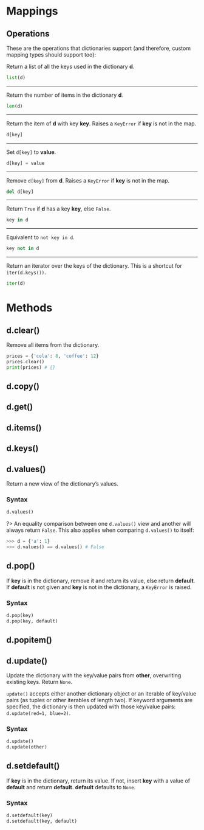 # Mappings

## Operations
These are the operations that dictionaries support (and therefore, custom mapping types should support too):

Return a list of all the keys used in the dictionary **d**.
```python
list(d)
```
---
Return the number of items in the dictionary **d**.
```python
len(d)
```
---
Return the item of **d** with key **key**. Raises a `KeyError` if **key** is not in the map.
```python
d[key]
```
---
Set `d[key]` to **value**.
```python
d[key] = value
```
---
Remove `d[key]` from **d**. Raises a `KeyError` if **key** is not in the map.
```python
del d[key]
```
---
Return `True` if **d** has a key **key**, else `False`.
```python
key in d
```
---
Equivalent to `not key in d`.
```python
key not in d
```
---
Return an iterator over the keys of the dictionary. This is a shortcut for `iter(d.keys())`.
```python
iter(d)
```

# Methods
## d.clear()
Remove all items from the dictionary.
```python
prices = {'cola': 8, 'coffee': 12}
prices.clear()
print(prices) # {}
```

## d.copy()

## d.get()

## d.items()

## d.keys()

## d.values()
Return a new view of the dictionary’s values.
### Syntax
```python
d.values()
```
?> An equality comparison between one `d.values()` view and another will always return `False`. This also applies when comparing `d.values()` to itself:
```python
>>> d = {'a': 1}
>>> d.values() == d.values() # False
```

## d.pop()
If **key** is in the dictionary, remove it and return its value, else return **default**. If **default** is not given and **key** is not in the dictionary, a `KeyError` is raised.
### Syntax
```python
d.pop(key)
d.pop(key, default)
```

## d.popitem()

## d.update()
Update the dictionary with the key/value pairs from **other**, overwriting existing keys. Return `None`.

`update()` accepts either another dictionary object or an iterable of key/value pairs (as tuples or other iterables of length two). If keyword arguments are specified, the dictionary is then updated with those key/value pairs: `d.update(red=1, blue=2)`.
### Syntax
```python
d.update()
d.update(other)
```

## d.setdefault()
If **key** is in the dictionary, return its value. If not, insert **key** with a value of **default** and return **default**. **default** defaults to `None`.
### Syntax
```python
d.setdefault(key)
d.setdefault(key, default)
```